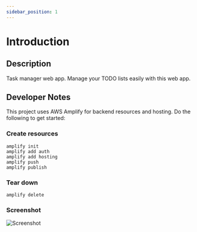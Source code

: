 ```yaml
---
sidebar_position: 1
---
```


# Introduction

## Description

Task manager web app. Manage your TODO lists easily with this web app.

## Developer Notes

This project uses AWS Amplify for backend resources and hosting. Do the following to get started:

### Create resources

```
amplify init
amplify add auth
amplify add hosting
amplify push
amplify publish
```

### Tear down

```
amplify delete
```

### Screenshot

![Screenshot](https://raw.githubusercontent.com/sureshgururajan/tasks-web-prototype/main/documentation/screenshot.jpeg)
